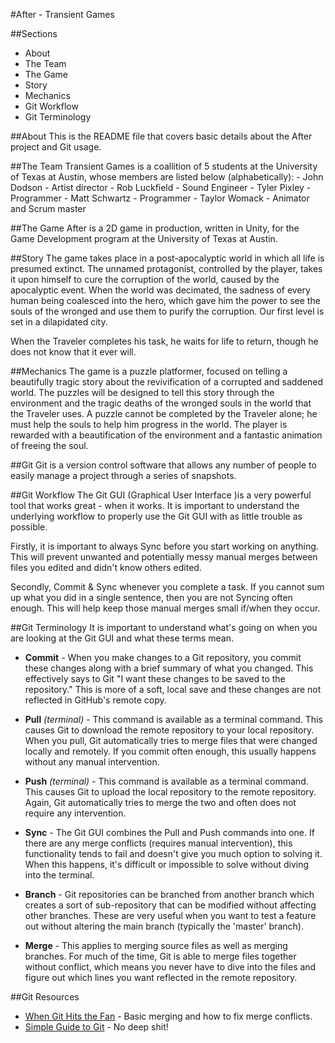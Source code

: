 #After - Transient Games


##Sections
- About
- The Team
- The Game
- Story
- Mechanics
- Git Workflow
- Git Terminology


##About
This is the README file that covers basic details about the After project
and Git usage.


##The  Team
Transient Games is a coallition of 5 students at the University of Texas at
Austin, whose members are listed below (alphabetically):
	- John Dodson - Artist director
	- Rob Luckfield - Sound Engineer
	- Tyler Pixley - Programmer
	- Matt Schwartz - Programmer
	- Taylor Womack - Animator and Scrum master


##The  Game
After is a 2D game in production, written in Unity, for the Game 
Development program at the University of Texas at Austin.


##Story
The game takes place in a post-apocalyptic world in which all life is 
presumed extinct. The unnamed protagonist, controlled by the player, takes
it upon himself to cure the corruption of the world, caused by the 
apocalyptic event. When the world was decimated, the sadness of every
human being coalesced into the hero, which gave him the power to see the 
souls of the wronged and use them to purify the corruption. Our first level
is set in a dilapidated city. 

When the Traveler completes his task, he waits for life to return, though
he does not know that it ever will.


##Mechanics
The game is a puzzle platformer, focused on telling a beautifully tragic 
story about the revivification of a corrupted and saddened world. The 
puzzles will be designed to tell this story through the environment and the
tragic deaths of the wronged souls in the world that the Traveler uses. A
puzzle cannot be completed by the Traveler alone; he must help the souls to
help him progress in the world. The player is rewarded with a 
beautification of the environment and a fantastic animation of freeing the 
soul.


##Git
Git is a version control software that allows any number of people to 
easily manage a project through a series of snapshots.


##Git Workflow
The Git GUI (Graphical User Interface )is a very powerful tool that works
great - when it works. It is important to understand the underlying 
workflow to properly use the Git GUI with as little trouble as possible.

Firstly, it is important to always Sync before you start working on 
anything. This will prevent unwanted and potentially messy manual merges 
between files you edited and didn't know others edited.

Secondly, Commit & Sync whenever you complete a task. If you cannot sum up 
what you did in a single sentence, then you are not Syncing often enough. 
This will help keep those manual merges small if/when they occur. 


##Git  Terminology
It is important to understand what's going on when you are looking at the 
Git GUI and what these terms mean.

* **Commit** - When you make changes to a Git repository, you commit these 
changes along with a brief summary of what you changed. This effectively 
says to Git "I want these changes to be saved to the repository." This is 
more of a soft, local save and these changes are not reflected in GitHub's 
remote copy.

* **Pull** *(terminal)* - This command is available as a terminal command. This 
causes Git to download the remote repository to your local repository. When
you pull, Git automatically tries to merge files that were changed locally 
and remotely. If you commit often enough, this usually happens without any 
manual intervention.

* **Push** *(terminal)* - This command is available as a terminal command. This 
causes Git to upload the local repository to the remote repository. Again, 
Git automatically tries to merge the two and often does not require any 
intervention.

* **Sync** - The Git GUI combines the Pull and Push commands into one. If there 
are any merge conflicts (requires manual intervention), this functionality 
tends to fail and doesn't give you much option to solving it. When this 
happens, it's difficult or impossible to solve without diving into the 
terminal.

* **Branch** - Git repositories can be branched from another branch which creates
a sort of sub-repository that can be modified without affecting other 
branches. These are very useful when you want to test a feature out without
altering the main branch (typically the 'master' branch).

* **Merge** - This applies to merging source files as well as merging branches. 
For much of the time, Git is able to merge files together without conflict,
which means you never have to dive into the files and figure out which 
lines you want reflected in the remote repository.


##Git Resources
* [When Git Hits the Fan](http://git-scm.com/book/en/Git-Branching-Basic-Branching-and-Merging#Basic-Merging) - 
Basic merging and how to fix merge conflicts.
* [Simple Guide to Git](http://rogerdudler.github.io/git-guide/) - No deep shit!
